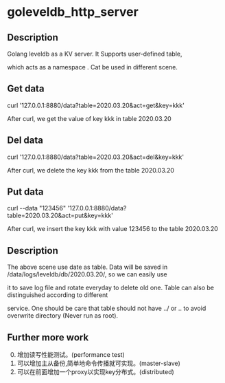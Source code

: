 # goleveldb_http_server


## Description

Golang leveldb as a KV server. It Supports user-defined table,

which acts as a namespace . Cat be used in different scene.

## Get data

curl '127.0.0.1:8880/data?table=2020.03.20&act=get&key=kkk'


After curl, we get the value of key kkk in table 2020.03.20

## Del data

curl '127.0.0.1:8880/data?table=2020.03.20&act=del&key=kkk'


After curl, we delete the key kkk from the table 2020.03.20

## Put data

curl --data "123456" '127.0.0.1:8880/data?table=2020.03.20&act=put&key=kkk'


After curl, we insert the key kkk with value 123456 to the table 2020.03.20


## Description

The above scene use date as table. Data will be saved in /data/logs/leveldb/db/2020.03.20/, so we can easily use

it to save log file and rotate everyday to delete old one. Table can also be distinguished according to different 

service. One should be care that table should not have ../ or .. to avoid overwrite directory (Never run as root).

## Further more work

0. 增加读写性能测试。(performance test)
1. 可以增加主从备份,简单地命令传播就可实现。(master-slave)
2. 可以在前面增加一个proxy以实现key分布式。(distributed)
